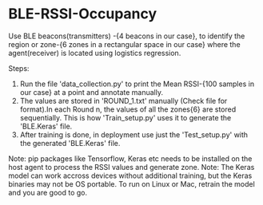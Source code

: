 # BLE-RSSI-Occupancy
Use BLE beacons(transmitters) -{4 beacons in our case}, to identify the region or zone-{6 zones in a rectangular space in our case} where the agent(receiver) is located using logistics regression.

Steps:
1.  Run the file 'data_collection.py' to print the Mean RSSI-{100 samples in our case} at a point and annotate manually.
2.  The values are stored in 'ROUND_1.txt' manually (Check file for format).In each Round n, the values of all the zones{6} are stored sequentially. This is how 'Train_setup.py' uses it to generate the 'BLE.Keras' file.
3.  After training is done, in deployment use just the 'Test_setup.py' with the generated 'BLE.Keras' file.

Note: pip packages like Tensorflow, Keras etc needs to be installed on the host agent to process the RSSI values and generate zone.
Note: The Keras model can work accross devices without additional training, but the Keras binaries may not be OS portable. To run on Linux or Mac, retrain the model and you are good to go.
